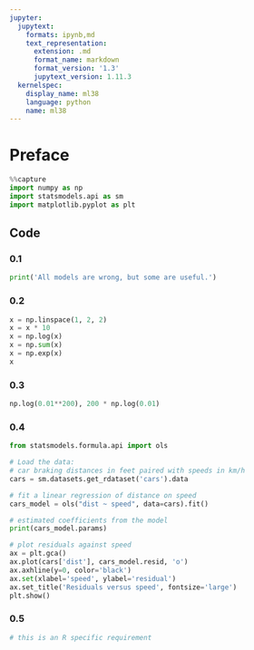 ```yaml
---
jupyter:
  jupytext:
    formats: ipynb,md
    text_representation:
      extension: .md
      format_name: markdown
      format_version: '1.3'
      jupytext_version: 1.11.3
  kernelspec:
    display_name: ml38
    language: python
    name: ml38
---
```


# Preface

```python
%%capture
import numpy as np
import statsmodels.api as sm
import matplotlib.pyplot as plt
```

## Code


### 0.1

```python
print('All models are wrong, but some are useful.')
```

### 0.2

```python
x = np.linspace(1, 2, 2)
x = x * 10
x = np.log(x)
x = np.sum(x)
x = np.exp(x)
x
```

### 0.3

```python
np.log(0.01**200), 200 * np.log(0.01)
```

### 0.4

```python
from statsmodels.formula.api import ols

# Load the data:
# car braking distances in feet paired with speeds in km/h
cars = sm.datasets.get_rdataset('cars').data

# fit a linear regression of distance on speed
cars_model = ols("dist ~ speed", data=cars).fit()

# estimated coefficients from the model
print(cars_model.params)

# plot residuals against speed
ax = plt.gca()
ax.plot(cars['dist'], cars_model.resid, 'o')
ax.axhline(y=0, color='black')
ax.set(xlabel='speed', ylabel='residual')
ax.set_title('Residuals versus speed', fontsize='large')
plt.show()
```

### 0.5

```python
# this is an R specific requirement
```

